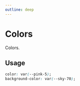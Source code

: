 ```yaml
---
outline: deep
---
```


<script setup>
import colors from '../src/style.colors.js';
import Colors from '/components/Colors.vue'
</script>

# Colors

Colors.

<Colors :colors />

## Usage

```css
color: var(--pink-5);
background-color: var(--sky-70);
```
